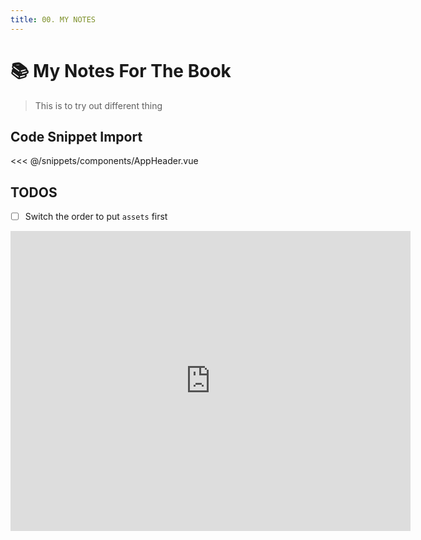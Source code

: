 ```yaml
---
title: 00. MY NOTES
---
```


# :books: My Notes For The Book

> This is to try out different thing

## Code Snippet Import

<<< @/snippets/components/AppHeader.vue

## TODOS

<!-- TODO: Switch the order to put `assets` first -->

- [ ] Switch the order to put `assets` first

<div class="iframe-wrapper">
<iframe src="https://player.cloudinary.com/embed/?cloud_name=dkrcloudinary&public_id=cli-setup&fluid=true&controls=true&show_jump_controls=true&floating_when_not_visible=false&source_types%5B0%5D=mp4" width="640" height="480" allow="autoplay; fullscreen; encrypted-media; picture-in-picture" allowfullscreen="allowfullscreen" frameborder="0"></iframe>
</div>
